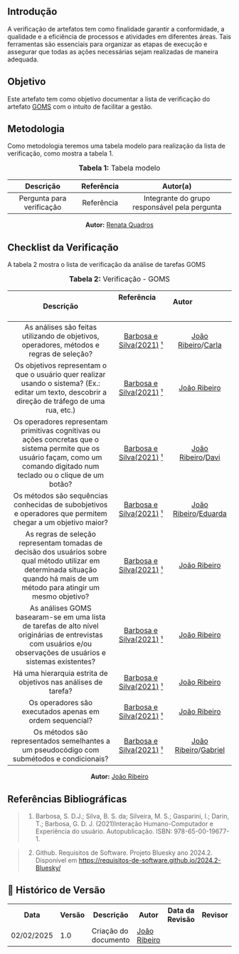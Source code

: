 ## Introdução
A verificação de artefatos tem como finalidade garantir a conformidade, a qualidade e a eficiência de processos e atividades em diferentes áreas. Tais ferramentas são essenciais para organizar as etapas de execução e assegurar que todas as ações necessárias sejam realizadas de maneira adequada. 

## Objetivo
Este artefato tem como objetivo documentar a lista de verificação do artefato [GOMS](../../../AnaliseRequisitos/GOMS.md) com o intuito de facilitar a gestão.

## Metodologia
Como metodologia teremos uma tabela modelo para realização da lista de verificação, como mostra a tabela 1. 

<center>
<font size="3"><b>Tabela 1:</b> Tabela modelo </font>

| Descrição | Referência | Autor(a) |
|:---------:|:---------:|:-----------:|
| Pergunta para verificação | Referência | Integrante do grupo responsável pela pergunta |

<p align="center"><b>Autor:</b> <a href="https://github.com/Renatinha28">Renata Quadros</a></p> 
</center>

## Checklist da Verificação
A tabela 2 mostra o lista de verificação da análise de tarefas GOMS

<center>
<font size="3"><b>Tabela 2:</b> Verificação - GOMS </font>

|                                                                                    Descrição                                                                                    | Referência                                             |                       Autor                                  |
| :-----------------------------------------------------------------------------------------------------------------------------------------------------------------------------: | :----------------------------------------------------: | :-------------------------------------------------------------------------------------: |
|                                            As análises são feitas utilizando de objetivos, operadores, métodos e regras de seleção?                                             | [Barbosa e Silva(2021)](../../../assets/images/verificacao/goms1.PNG) [¹](#ref1)  | [João Ribeiro](https://github.com/Joa0V)/[Carla](https://github.com/ccarlaa)       |
|                Os objetivos representam o que o usuário quer realizar usando o sistema? (Ex.: editar um texto, descobrir a direção de tráfego de uma rua, etc.)                 | [Barbosa e Silva(2021)](../../../assets/images/verificacao/goms2.PNG) [¹](#ref1)  | [João Ribeiro](https://github.com/Joa0V)                         |
|  Os operadores representam primitivas cognitivas ou ações concretas que o sistema permite que os usuário façam, como um comando digitado num teclado ou o clique de um botão?   | [Barbosa e Silva(2021)](../../../assets/images/verificacao/goms3.PNG) [¹](#ref1)  | [João Ribeiro](https://github.com/Joa0V)/[Davi](https://github.com/Jagaima)       |
|                                   Os métodos são sequências conhecidas de subobjetivos e operadores que permitem chegar a um objetivo maior?                                    | [Barbosa e Silva(2021)](../../../assets/images/verificacao/goms4.PNG) [¹](#ref1)  |    [João Ribeiro](https://github.com/Joa0V)/[Eduarda](https://github.com/erteduarda)    |
| As regras de seleção representam tomadas de decisão dos usuários sobre qual método utilizar em determinada situação quando há mais de um método para atingir um mesmo objetivo? | [Barbosa e Silva(2021)](../../../assets/images/verificacao/goms5.PNG) [¹](#ref1)  |                        [João Ribeiro](https://github.com/Joa0V)                         |
|         As análises GOMS basearam-se em uma lista de tarefas de alto nível originárias de entrevistas com usuários e/ou observações de usuários e sistemas existentes?          | [Barbosa e Silva(2021)](../../../assets/images/verificacao/goms6.PNG) [¹](#ref1)  |                        [João Ribeiro](https://github.com/Joa0V)                         |
|                                                         Há uma hierarquia estrita de objetivos nas análises de tarefa?                                                          | [Barbosa e Silva(2021)](../../../assets/images/verificacao/goms7.PNG) [¹](#ref1)  |                        [João Ribeiro](https://github.com/Joa0V)                         |
|                                                            Os operadores são executados apenas em ordem sequencial?                                                             | [Barbosa e Silva(2021)](../../../assets/images/verificacao/goms8.PNG) [¹](#ref1)  |                        [João Ribeiro](https://github.com/Joa0V)                         |
|                                            Os métodos são representados semelhantes a um pseudocódigo com submétodos e condicionais?                                            | [Barbosa e Silva(2021)](../../../assets/images/verificacao/goms9.PNG) [¹](#ref1)  | [João Ribeiro](https://github.com/Joa0V)/[Gabriel](https://github.com/GabrielSMonteiro) |



<p align="center"><b>Autor:</b> <a href="https://github.com/Joa0V">João Ribeiro</a></p> 
</center>

## Referências Bibliográficas

> 1. <a id="ref1"></a> Barbosa, S. D.J.; Silva, B. S. da; Silveira, M. S.; Gasparini, I.; Darin, T.; Barbosa, G. D. J. (2021)Interação Humano-Computador e Experiência do usuário. Autopublicação. ISBN: 978-65-00-19677-1.

> 2. <a id="ref2"></a> Github. Requisitos de Software. Projeto Bluesky ano 2024.2. Disponível em <https://requisitos-de-software.github.io/2024.2-Bluesky/>

## :round_pushpin: Histórico de Versão 

<div align="center">
    <table>
        <tr>
            <th>Data</th>
            <th>Versão</th>
            <th>Descrição</th>
            <th>Autor</th>
            <th>Data da Revisão</th>
            <th>Revisor</th>
        </tr>
        <tr>
            <td>02/02/2025</td>
            <td>1.0</td>
            <td>Criação do documento</td>
            <td><a href="https://github.com/Joa0V">João Ribeiro</a></td>
            <td></td>
            <td><a href="https://github.com/"></a></td>
        </tr>
    </table>
</div>